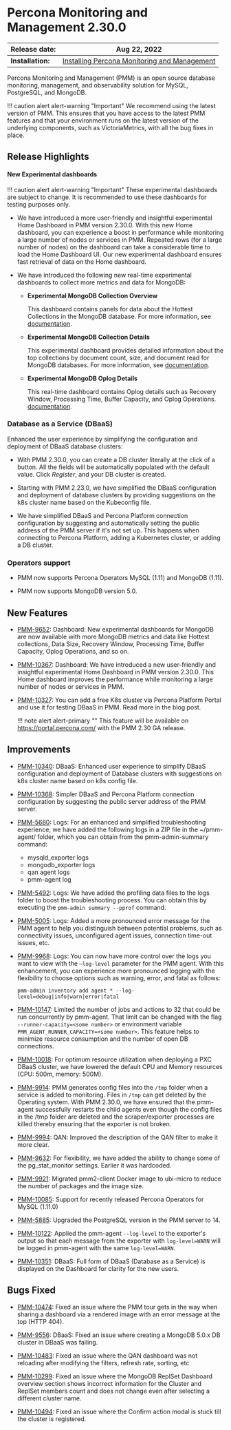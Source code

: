 # Percona Monitoring and Management 2.30.0

| **Release date:** | Aug 22, 2022                                                                                    |
| ----------------- | ----------------------------------------------------------------------------------------------- |
| **Installation:** | [Installing Percona Monitoring and Management](https://www.percona.com/software/pmm/quickstart) |

Percona Monitoring and Management (PMM) is an open source database monitoring, management, and observability solution for MySQL, PostgreSQL, and MongoDB.

!!! caution alert alert-warning "Important"
    We recommend using the latest version of PMM. This ensures that you have access to the latest PMM features and that your environment runs on the latest version of the underlying components, such as VictoriaMetrics, with all the bug fixes in place.

## Release Highlights


#### New Experimental dashboards

!!! caution alert alert-warning "Important"
    These experimental dashboards are subject to change. It is recommended to use these dashboards for testing purposes only.

- We have introduced a more user-friendly and insightful experimental Home Dashboard in PMM version 2.30.0. With this new Home dashboard, you can experience a boost in performance while monitoring a large number of nodes or services in PMM. Repeated rows (for a large number of nodes) on the dashboard can take a considerable time to load the Home Dashboard UI. Our new experimental dashboard ensures fast retrieval of data on the Home dashboard.

- We have introduced the following new real-time experimental dashboards to collect more metrics and data for MongoDB:

    - **Experimental MongoDB Collection Overview**
        
        This dashboard contains panels for data about the Hottest Collections in the MongoDB database. For more information, see [documentation](https://docs.percona.com/percona-monitoring-and-management/details/dashboards/dashboard-mongodb-experimental_collection_overview.html).

    - **Experimental MongoDB Collection Details**

        This experimental dashboard provides detailed information about the top collections by document count, size, and document read for MongoDB databases. For more information, see [documentation](https://docs.percona.com/percona-monitoring-and-management/details/dashboards/dashboard-mongodb-experimental_collection_details.html).

    - **Experimental MongoDB Oplog Details**

        This real-time dashboard contains Oplog details such as Recovery Window, Processing Time, Buffer Capacity, and Oplog Operations. [documentation](https://docs.percona.com/percona-monitoring-and-management/details/dashboards/dashboard-mongodb-experimental_oplog.html).


### Database as a Service (DBaaS)

Enhanced the user experience by simplifying the configuration and deployment of DBaaS database clusters:

- With PMM 2.30.0, you can create a DB cluster literally at the click of a button. All the fields will be automatically populated with the default value. Click *Register*, and your DB cluster is created.

- Starting with PMM 2.23.0, we have simplified the DBaaS configuration and deployment of database clusters by providing suggestions on the k8s cluster name based on the Kubeconfig file.

- We have simplified DBaaS and Percona Platform connection configuration by suggesting and automatically setting the public address of the PMM server if it's not set up. This happens when connecting to Percona Platform, adding a Kubernetes cluster, or adding a DB cluster.


### Operators support

- PMM now supports Percona Operators MySQL (1.11) and MongoDB (1.11).

- PMM now supports MongoDB version 5.0.




## New Features

- [PMM-9652](https://jira.percona.com/browse/PMM-9652): Dashboard: New experimental dashboards for MongoDB are now available with more MongoDB metrics and data like Hottest collections, Data Size, Recovery Window, Processing Time, Buffer Capacity, Oplog Operations, and so on.

- [PMM-10367](https://jira.percona.com/browse/PMM-10367): Dashboard: We have introduced a new user-friendly and insightful experimental Home Dashboard in PMM version 2.30.0. This Home dashboard improves the performance while monitoring a large number of nodes or services in PMM.

- [PMM-10327](https://jira.percona.com/browse/PMM-10327):  You can add a free K8s cluster via Percona Platform Portal and use it for testing DBaaS in PMM. Read more in the blog post.

    
    !!! note alert alert-primary ""
        This feature will be available on https://portal.percona.com/ with the PMM 2.30 GA release.

 
## Improvements

- [PMM-10340](https://jira.percona.com/browse/PMM-10340): DBaaS: Enhanced user experience to simplify DBaaS configuration and deployment of Database clusters with suggestions on k8s cluster name based on k8s config file.
  
- [PMM-10368](https://jira.percona.com/browse/PMM-10368): Simpler DBaaS and Percona Platform connection configuration by suggesting the public server address of the PMM server.

- [PMM-5680](https://jira.percona.com/browse/PMM-5680): Logs: For an enhanced and simplified troubleshooting experience, we have added the following logs in a ZIP file in the ~/pmm-agent/ folder, which you can obtain from the pmm-admin-summary command:

    - mysqld_exporter logs
    - mongodb_exporter logs
    - qan agent logs
    - pmm-agent log

  
- [PMM-5492](https://jira.percona.com/browse/PMM-5492): Logs: We have added the profiling data files to the logs folder to boost the troubleshooting process. You can obtain this by executing the `pmm-admin summary --pprof` command.

- [PMM-5005](https://jira.percona.com/browse/PMM-5005): Logs: Added a more pronounced error message for the PMM agent to help you distinguish between potential problems, such as connectivity issues, unconfigured agent issues, connection time-out issues, etc.

- [PMM-9968](https://jira.percona.com/browse/PMM-9968): Logs: You can now have more control over the logs you want to view with the `–log-level` parameter for the PMM agent. With this enhancement, you can experience more pronounced logging with the flexibility to choose options such as warning, error, and fatal as follows:

    `pmm-admin inventory add agent * --log-level=debug|info|warn|error|fatal`


- [PMM-10147](https://jira.percona.com/browse/PMM-10147): Limited the number of jobs and actions to 32 that could be run concurrently by pmm-agent. That limit can be changed with the flag `--runner-capacity=<some number>` or environment variable `PMM_AGENT_RUNNER_CAPACITY=<some number>`. This feature helps to minimize resource consumption and the number of open DB connections.


- [PMM-10018](https://jira.percona.com/browse/PMM-10018): For optimum resource utilization when deploying a PXC DBaaS cluster, we have lowered the default CPU and Memory resources (CPU: 500m, memory: 500M).

  
- [PMM-9914](https://jira.percona.com/browse/PMM-9914): PMM generates config files into the `/tmp` folder when a service is added to monitoring. Files in `/tmp` can get deleted by the Operating system. With PMM 2.30.0, we have ensured that the pmm-agent successfully restarts the child agents even though the config files in the /tmp folder are deleted and the scraper/exporter processes are killed thereby ensuring that the exporter is not broken.

    
  
- [PMM-9994](https://jira.percona.com/browse/PMM-9994): QAN: Improved the description of  the QAN filter to make it more clear.

- [PMM-9632](https://jira.percona.com/browse/PMM-9632): For flexibility, we have added the ability to change some of the pg_stat_monitor settings. Earlier it was hardcoded.

- [PMM-9921](https://jira.percona.com/browse/PMM-9921): Migrated pmm2-client Docker image to ubi-micro to reduce the number of packages and the image size.


- [PMM-10085](https://jira.percona.com/browse/PMM-10085): Support for recently released Percona Operators for MySQL (1.11.0)


- [PMM-5885](https://jira.percona.com/browse/PMM-5885): Upgraded the PostgreSQL version in the PMM server to 14.

- [PMM-10122](https://jira.percona.com/browse/PMM-10122): Applied the pmm-agent `--log-level` to the exporter's output so that each message from the exporter with `log-level=WARN` will be logged in pmm-agent with the same `log-level=WARN`.


- [PMM-10351](https://jira.percona.com/browse/PMM-10351): DBaaS: Full form of DBaaS (Database as a Service) is displayed on the Dashboard for clarity for the new users.  






## Bugs Fixed

- [PMM-10474](https://jira.percona.com/browse/PMM-10474): Fixed an issue where the PMM tour gets in the way when sharing a dashboard via a rendered image with an error message at the top (HTTP 404).

 
- [PMM-9556](https://jira.percona.com/browse/PMM-9556): DBaaS: Fixed an issue where creating a MongoDB 5.0.x DB cluster in DBaaS was failing.

- [PMM-10483](https://jira.percona.com/browse/PMM-10483): Fixed an issue where the QAN dashboard was not reloading after modifying the filters, refresh rate, sorting, etc


- [PMM-10299](https://jira.percona.com/browse/PMM-10299): Fixed an issue where the MongoDB ReplSet Dashboard overview section shows incorrect information for the Cluster and ReplSet members count and does not change even after  selecting a different cluster name.


- [PMM-10494](https://jira.percona.com/browse/PMM-10494): Fixed an issue where the Confirm action modal is stuck till the cluster is registered.